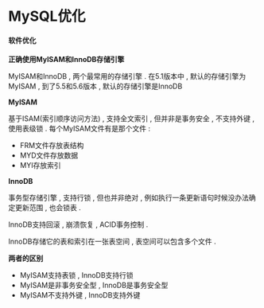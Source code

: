# MySQL优化

#### 软件优化

**正确使用MyISAM和InnoDB存储引擎**

MyISAM和InnoDB , 两个最常用的存储引擎 . 在5.1版本中 , 默认的存储引擎为MyISAM , 到了5.5和5.6版本 , 默认的存储引擎是InnoDB

**MyISAM**

基于ISAM\(索引顺序访问方法\) , 支持全文索引 , 但并非是事务安全 , 不支持外键 , 使用表级锁 . 每个MyISAM文件有是那个文件 : 

* FRM文件存放表结构
* MYD文件存放数据
* MYI存放索引

**InnoDB**

事务型存储引擎 , 支持行锁 , 但也并非绝对 , 例如执行一条更新语句时候没办法确定更新范围 , 也会锁表 . 

InnoDB支持回滚 , 崩溃恢复 , ACID事务控制 . 

InnoDB存储它的表和索引在一张表空间 , 表空间可以包含多个文件 . 

**两者的区别**

* MyISAM支持表锁 , InnoDB支持行锁
* MyISAM是非事务安全型 , InnoDB是事务安全型
* MyISAM不支持外键 , InnoDB支持外键



